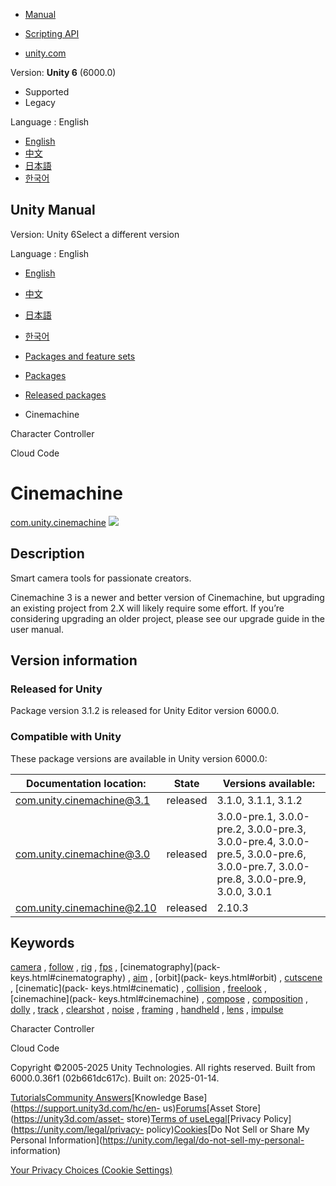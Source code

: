 [](https://docs.unity3d.com)

  * [Manual](../Manual/index.html)
  * [Scripting API](../ScriptReference/index.html)

  * [unity.com](https://unity.com/)

Version: **Unity 6** (6000.0)

  * Supported
  * Legacy

Language : English

  * [English](/Manual/com.unity.cinemachine.html)
  * [中文](/cn/current/Manual/com.unity.cinemachine.html)
  * [日本語](/ja/current/Manual/com.unity.cinemachine.html)
  * [한국어](/kr/current/Manual/com.unity.cinemachine.html)

[](https://docs.unity3d.com)

## Unity Manual

Version: Unity 6Select a different version

Language : English

  * [English](/Manual/com.unity.cinemachine.html)
  * [中文](/cn/current/Manual/com.unity.cinemachine.html)
  * [日本語](/ja/current/Manual/com.unity.cinemachine.html)
  * [한국어](/kr/current/Manual/com.unity.cinemachine.html)

  * [Packages and feature sets](PackagesList.html)
  * [Packages](Packages-all.html)
  * [Released packages](pack-safe.html)
  * Cinemachine 

[](com.unity.charactercontroller.html)

Character Controller

[](com.unity.services.cloudcode.html)

Cloud Code

# Cinemachine

[com.unity.cinemachine](https://docs.unity3d.com/Packages/com.unity.cinemachine@3.1/manual/index.html)
![](../uploads/Main/iconRel.png)

## Description

Smart camera tools for passionate creators.  
  
Cinemachine 3 is a newer and better version of Cinemachine, but upgrading an
existing project from 2.X will likely require some effort. If you’re
considering upgrading an older project, please see our upgrade guide in the
user manual.

## Version information

### Released for Unity

Package version 3.1.2 is released for Unity Editor version 6000.0.

### Compatible with Unity

These package versions are available in Unity version 6000.0:

**Documentation location:** | **State** | **Versions available:**  
---|---|---  
[com.unity.cinemachine@3.1](https://docs.unity3d.com/Packages/com.unity.cinemachine@3.1/manual/index.html) | released | 3.1.0, 3.1.1, 3.1.2  
[com.unity.cinemachine@3.0](https://docs.unity3d.com/Packages/com.unity.cinemachine@3.0/manual/index.html) | released | 3.0.0-pre.1, 3.0.0-pre.2, 3.0.0-pre.3, 3.0.0-pre.4, 3.0.0-pre.5, 3.0.0-pre.6, 3.0.0-pre.7, 3.0.0-pre.8, 3.0.0-pre.9, 3.0.0, 3.0.1  
[com.unity.cinemachine@2.10](https://docs.unity3d.com/Packages/com.unity.cinemachine@2.10/manual/index.html) | released | 2.10.3  
  
## Keywords

[camera](pack-keys.html#camera) , [follow](pack-keys.html#follow) ,
[rig](pack-keys.html#rig) , [fps](pack-keys.html#fps) , [cinematography](pack-
keys.html#cinematography) , [aim](pack-keys.html#aim) , [orbit](pack-
keys.html#orbit) , [cutscene](pack-keys.html#cutscene) , [cinematic](pack-
keys.html#cinematic) , [collision](pack-keys.html#collision) ,
[freelook](pack-keys.html#freelook) , [cinemachine](pack-
keys.html#cinemachine) , [compose](pack-keys.html#compose) ,
[composition](pack-keys.html#composition) , [dolly](pack-keys.html#dolly) ,
[track](pack-keys.html#track) , [clearshot](pack-keys.html#clearshot) ,
[noise](pack-keys.html#noise) , [framing](pack-keys.html#framing) ,
[handheld](pack-keys.html#handheld) , [lens](pack-keys.html#lens) ,
[impulse](pack-keys.html#impulse)

[](com.unity.charactercontroller.html)

Character Controller

[](com.unity.services.cloudcode.html)

Cloud Code

Copyright ©2005-2025 Unity Technologies. All rights reserved. Built from
6000.0.36f1 (02b661dc617c). Built on: 2025-01-14.

[Tutorials](https://learn.unity.com/)[Community
Answers](https://answers.unity3d.com)[Knowledge
Base](https://support.unity3d.com/hc/en-
us)[Forums](https://forum.unity3d.com)[Asset Store](https://unity3d.com/asset-
store)[Terms of
use](https://docs.unity3d.com/Manual/TermsOfUse.html)[Legal](https://unity.com/legal)[Privacy
Policy](https://unity.com/legal/privacy-
policy)[Cookies](https://unity.com/legal/cookie-policy)[Do Not Sell or Share
My Personal Information](https://unity.com/legal/do-not-sell-my-personal-
information)

[Your Privacy Choices (Cookie Settings)](javascript:void\(0\);)

